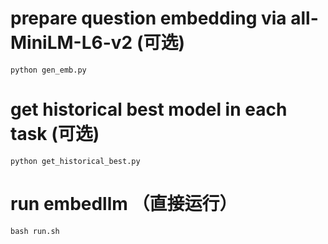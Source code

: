 # prepare question embedding via all-MiniLM-L6-v2 (可选)
```
python gen_emb.py
```

# get historical best model in each task (可选)
```
python get_historical_best.py
```

# run embedllm （直接运行）
```
bash run.sh
```